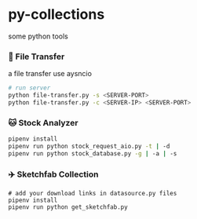 
# py-collections

some python tools

### 🐶 File Transfer
a file transfer use aysncio
```bash
# run server
python file-transfer.py -s <SERVER-PORT>
python file-transfer.py -c <SERVER-IP> <SERVER-PORT>
```

###  🐱 Stock Analyzer
```bash
pipenv install
pipenv run python stock_request_aio.py -t | -d
pipenv run python stock_database.py -g | -a | -s
```


###  ✈️ Sketchfab Collection
```
# add your download links in datasource.py files
pipenv install
pipenv run python get_sketchfab.py
```
